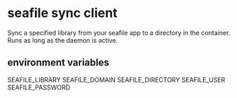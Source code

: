 # seafile sync client

Sync a specified library from your seafile app to a directory in the container.
Runs as long as the daemon is active.

## environment variables

SEAFILE_LIBRARY
SEAFILE_DOMAIN
SEAFILE_DIRECTORY
SEAFILE_USER
SEAFILE_PASSWORD
